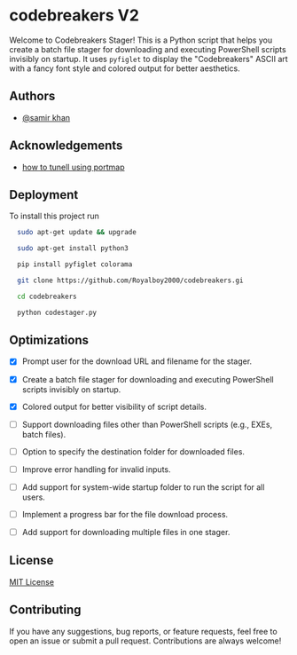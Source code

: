 
# codebreakers V2

Welcome to Codebreakers Stager! This is a Python script that helps you create a batch file stager for downloading and executing PowerShell scripts invisibly on startup. It uses `pyfiglet` to display the "Codebreakers" ASCII art with a fancy font style and colored output for better aesthetics.



## Authors

- [@samir khan](https://www.instagram.com/s.a.m.i.r_012/)


## Acknowledgements

 - [how to tunell using portmap](https://null-byte.wonderhowto.com/forum/hack-android-with-kali-using-port-forwarding-portmap-io-0208870/)


## Deployment

To install this project run

```bash
  sudo apt-get update && upgrade
```
```bash
  sudo apt-get install python3
```
```bash
  pip install pyfiglet colorama
```
```bash
  git clone https://github.com/Royalboy2000/codebreakers.gi
```
```bash
  cd codebreakers
```
```bash
  python codestager.py
```



## Optimizations
- [x] Prompt user for the download URL and filename for the stager.
- [x] Create a batch file stager for downloading and executing PowerShell scripts invisibly on startup.
- [x] Colored output for better visibility of script details.
- [ ] Support downloading files other than PowerShell scripts (e.g., EXEs, batch files).
- [ ] Option to specify the destination folder for downloaded files.
- [ ] Improve error handling for invalid inputs.
- [ ] Add support for system-wide startup folder to run the script for all users.
- [ ] Implement a progress bar for the file download process.
- [ ] Add support for downloading multiple files in one stager.

 

## License

[MIT License](https://choosealicense.com/licenses/mit/)


## Contributing

If you have any suggestions, bug reports, or feature requests, feel free to open an issue or submit a pull request. Contributions are always welcome!


